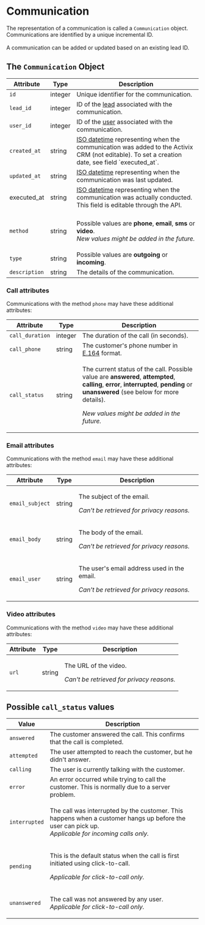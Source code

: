 # Communication

The representation of a communication is called a `Communication` object.\
Communications are identified by a unique incremental ID.\
\
A communication can be added or updated based on an existing lead ID.

## The `Communication` Object

| **Attribute** | **Type** | **Description**                                                                                                                                                                              |
| ------------- | -------- | -------------------------------------------------------------------------------------------------------------------------------------------------------------------------------------------- |
| `id`          | integer  | Unique identifier for the communication.                                                                                                                                                     |
| `lead_id`     | integer  | ID of the [lead](lead.md) associated with the communication.                                                                                                                                 |
| `user_id`     | integer  | ID of the [user](user.md) associated with the communication.                                                                                                                                 |
| `created_at`  | string   | [ISO datetime](https://en.wikipedia.org/wiki/ISO\_8601) representing when the communication was added to the Activix CRM (not editable). To set a creation date, see field \`executed\_at\`. |
| `updated_at`  | string   | [ISO datetime](https://en.wikipedia.org/wiki/ISO\_8601) representing when the communication was last updated.                                                                                |
| executed\_at  | string   | [ISO datetime](https://en.wikipedia.org/wiki/ISO\_8601) representing when the communication was actually conducted. This field is editable through the API.                                  |
|               |          |                                                                                                                                                                                              |
| `method`      | string   | <p>Possible values are <strong>phone</strong>, <strong>email</strong>, <strong>sms</strong> or <strong>video</strong>. <br><em>New values might be added in the future.</em></p>             |
| `type`        | string   | Possible values are **outgoing** or **incoming**.                                                                                                                                            |
| `description` | string   | The details of the communication.                                                                                                                                                            |

### Call attributes

Communications with the method `phone` may have these additional attributes:

| **Attribute**   | **Type** | **Description**                                                                                                                                                                                                                                                                                                                                |
| --------------- | -------- | ---------------------------------------------------------------------------------------------------------------------------------------------------------------------------------------------------------------------------------------------------------------------------------------------------------------------------------------------- |
| `call_duration` | integer  | The duration of the call (in seconds).                                                                                                                                                                                                                                                                                                         |
| `call_phone`    | string   | The customer's phone number in [E.164](https://www.twilio.com/docs/glossary/what-e164) format.                                                                                                                                                                                                                                                 |
| `call_status`   | string   | <p>The current status of the call. Possible value are <strong>answered</strong>, <strong>attempted</strong>, <strong>calling</strong>, <strong>error</strong>, <strong>interrupted</strong>, <strong>pending</strong> or <strong>unanswered</strong> (see below for more details).</p><p><em>New values might be added in the future.</em></p> |

### Email attributes

Communications with the method `email` may have these additional attributes:

| Attribute       | Type   | Description                                                                                               |
| --------------- | ------ | --------------------------------------------------------------------------------------------------------- |
| `email_subject` | string | <p>The subject of the email.</p><p><em>Can't be retrieved for privacy reasons.</em></p>                   |
| `email_body`    | string | <p>The body of the email.</p><p><em>Can't be retrieved for privacy reasons.</em></p>                      |
| `email_user`    | string | <p>The user's email address used in the email.</p><p><em>Can't be retrieved for privacy reasons.</em></p> |

### Video attributes

Communications with the method `video` may have these additional attributes:

| Attribute | Type   | Description                                                                         |
| --------- | ------ | ----------------------------------------------------------------------------------- |
| `url`     | string | <p>The URL of the video.</p><p><em>Can't be retrieved for privacy reasons.</em></p> |

## Possible `call_status` values

| Value         | Description                                                                                                                                                         |
| ------------- | ------------------------------------------------------------------------------------------------------------------------------------------------------------------- |
| `answered`    | The customer answered the call. This confirms that the call is completed.                                                                                           |
| `attempted`   | The user attempted to reach the customer, but he didn't answer.                                                                                                     |
| `calling`     | The user is currently talking with the customer.                                                                                                                    |
| `error`       | An error occurred while trying to call the customer. This is normally due to a server problem.                                                                      |
| `interrupted` | <p>The call was interrupted by the customer. This happens when a customer hangs up before the user can pick up.<br><em>Applicable for incoming calls only.</em></p> |
| `pending`     | <p>This is the default status when the call is first initiated using click-to-call.</p><p><em>Applicable for click-to-call only.</em></p>                           |
| `unanswered`  | <p>The call was not answered by any user.<br><em>Applicable for click-to-call only.</em></p>                                                                        |
